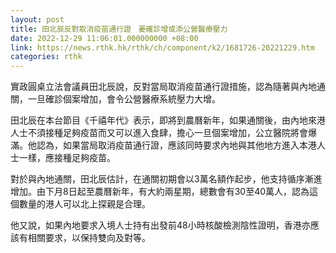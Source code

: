 ```yaml
---
layout: post
title: 田北辰反對取消疫苗通行證　憂確診增或添公營醫療壓力
date: 2022-12-29 11:06:01.000000000 +08:00
link: https://news.rthk.hk/rthk/ch/component/k2/1681726-20221229.htm
categories: rthk
---
```


實政圓桌立法會議員田北辰說，反對當局取消疫苗通行證措施，認為隨著與內地通關，一旦確診個案增加，會令公營醫療系統壓力大增。

田北辰在本台節目《千禧年代》表示，即將到農曆新年，如果通關後，由內地來港人士不須接種足夠疫苗而又可以進入食肆，擔心一旦個案增加，公立醫院將會爆滿。他認為，如果當局取消疫苗通行證，應該同時要求內地與其他地方進入本港人士一樣，應接種足夠疫苗。

對於與內地通關，田北辰估計，在通關初期會以3萬名額作起步，他支持循序漸進增加。由下月8日起至農曆新年，有大約兩星期，總數會有30至40萬人，認為這個數量的港人可以北上探親是合理。

他又說，如果內地要求入境人士持有出發前48小時核酸檢測陰性證明，香港亦應該有相關要求，以保持雙向及對等。
